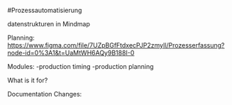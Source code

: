 #Prozessautomatisierung

datenstrukturen in Mindmap

Planning: https://www.figma.com/file/7UZpBGfFtdxecPJP2zmyIl/Prozesserfassung?node-id=0%3A1&t=UaMtWH6AQy9B188I-0

Modules:
-production timing
-production planning

What is it for?

Documentation Changes:

